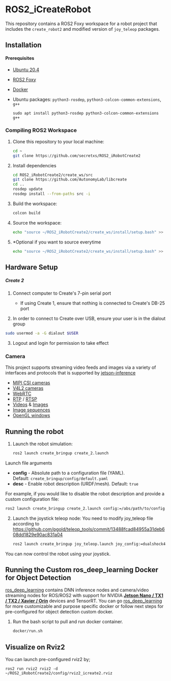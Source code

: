 # ROS2_iCreateRobot
This repository contains a ROS2 Foxy workspace for a robot project that includes the `create_robot2` and  modified version of `joy_teleop` packages.

## Installation

#### Prerequisites
- [Ubuntu 20.4](https://www.releases.ubuntu.com/focal/)
- [ROS2 Foxy](https://docs.ros.org/en/foxy/Installation/Ubuntu-Install-Debians.html)
- [Docker](https://docs.docker.com/get-docker/)
- Ubuntu packages: `python3-rosdep`, `python3-colcon-common-extensions`, `g++`
  
  ```
  sudo apt install python3-rosdep python3-colcon-common-extensions g++
  ```
  
### Compiling ROS2 Workspace
1. Clone this repository to your local machine:
   ``` bash
   cd ~
   git clone https://github.com/secretxs/ROS2_iRobotCreate2
   ```
2. Install dependencies
   ``` bash
   cd ROS2_iRobotCreate2/create_ws/src
   git clone https://github.com/AutonomyLab/libcreate
   cd ..
   rosdep update
   rosdep install --from-paths src -i
   ```
3. Build the workspace:
   ``` bash
   colcon build
   ```
3. Source the workspace:
   ``` bash
   echo "source ~/ROS2_iRobotCreate2/create_ws/install/setup.bash" >> ~/.bashrc
   ```
4. *Optional if you want to source everytime
   ``` bash
   echo "source ~/ROS2_iRobotCreate2/create_ws/install/setup.bash" >> ~/.bashrc
   ```

## Hardware Setup

##### Create 2
1. Connect computer to Create's 7-pin serial port
	- If using Create 1, ensure that nothing is connected to Create's DB-25 port

2. In order to connect to Create over USB, ensure your user is in the dialout group
``` bash
sudo usermod -a -G dialout $USER
```
3.  Logout and login for permission to take effect

### Camera
This project supports streaming video feeds and images via a variety of interfaces and protocols that is supported by [jetson-inference](https://github.com/dusty-nv/jetson-inference/blob/master/docs/aux-streaming.md)
-   [MIPI CSI cameras](https://github.com/dusty-nv/jetson-inference/blob/master/docs/aux-streaming.md#mipi-csi-cameras)
-   [V4L2 cameras](https://github.com/dusty-nv/jetson-inference/blob/master/docs/aux-streaming.md#v4l2-cameras)
-   [WebRTC](https://github.com/dusty-nv/jetson-inference/blob/master/docs/aux-streaming.md#webrtc)
-   [RTP](https://github.com/dusty-nv/jetson-inference/blob/master/docs/aux-streaming.md#rtp) / [RTSP](https://github.com/dusty-nv/jetson-inference/blob/master/docs/aux-streaming.md#rtsp)
-   [Videos](https://github.com/dusty-nv/jetson-inference/blob/master/docs/aux-streaming.md#video-files) & [Images](https://github.com/dusty-nv/jetson-inference/blob/master/docs/aux-streaming.md#image-files)
-   [Image sequences](https://github.com/dusty-nv/jetson-inference/blob/master/docs/aux-streaming.md#image-files)
-   [OpenGL windows](https://github.com/dusty-nv/jetson-inference/blob/master/docs/aux-streaming.md#output-streams)

## Running the robot
1. Launch the robot simulation:
   ``` bash
   ros2 launch create_bringup create_2.launch
   ```

Launch file arguments
   -   **config** - Absolute path to a configuration file (YAML). Default: `create_bringup/config/default.yaml`
   -   **desc** - Enable robot description (URDF/mesh). Default: `true`

For example, if you would like to disable the robot description and provide a custom configuration file:
``` bash
ros2 launch create_bringup create_2.launch config:=/abs/path/to/config.yaml desc:=false
```


2. Launch the joystick teleop node:
You need to modify joy_teleop file according to https://github.com/pgold/teleop_tools/commit/13488fcad84955a31deb608dd1829e90ac831a04
   
   ``` bash
   ros2 launch create_bringup joy_teleop.launch joy_config:=dualshock4
   ```

You can now control the robot using your joystick. 

## Running the Custom ros_deep_learning Docker for Object Detection
[ros_deep_learning](https://github.com/dusty-nv/ros_deep_learning) contains DNN inference nodes and camera/video streaming nodes for ROS/ROS2 with support for NVIDIA **[Jetson Nano / TX1 / TX2 / Xavier / Orin](https://developer.nvidia.com/embedded-computing)** devices and TensorRT.
You can go [ros_deep_learning](https://github.com/dusty-nv/ros_deep_learning) for more customizable and purpose specific docker or follow next steps for pre-configured for object detection custom docker.

1. Run the bash script to pull and run docker container.
   ``` bash
   docker/run.sh
   ```

## Visualize on Rviz2
You can launch pre-configured rviz2 by;
```
ros2 run rviz2 rviz2 -d ~/ROS2_iRobotCreate2/config/rviz2_icreate2.rviz
```
